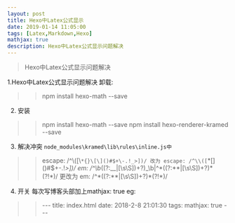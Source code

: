 ```yaml
---
layout: post
title: Hexo中Latex公式显示
date: 2019-01-14 11:05:00
tags: [Latex,Markdown,Hexo]
mathjax: true
description: Hexo中Latex公式显示问题解决
---
```

>Hexo中Latex公式显示问题解决

1.Hexo中Latex公式显示问题解决 卸载:
>>npm install hexo-math --save

2. 安装
>>npm install hexo-math --save
npm install hexo-renderer-kramed --save

3. 解决冲突
`node_modules\kramed\lib\rules\inline.js中`
>>escape: /^\\([\\`*{}\[\]()#$+\-.!_>])/
改为
escape: /^\\([`*\[\]()#$+\-.!_>])/
em: /^\b_((?:__|[\s\S])+?)_\b|^\*((?:\*\*|[\s\S])+?)\*(?!\*)/ 
更改为 
em: /^\*((?:\*\*|[\s\S])+?)\*(?!\*)/

4. 开关
每次写博客头部加上mathjax: true
eg:
>>\-\-\-
title: index.html
date: 2018-2-8 21:01:30
tags:
mathjax: true
\-\-\-